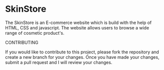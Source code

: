 # SkinStore
The SkinStore is an E-commerce website which is build with the help of HTML, CSS and javascript. The website allows users to browse a wide range of cosmetic product's.

CONTRIBUTING

If you would like to contribute to this project, please fork the repository and create a new branch for your changes. Once you have made your changes, submit a pull request and I will review your changes.
